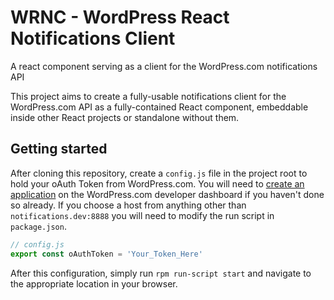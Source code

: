 # WRNC - WordPress React Notifications Client
A react component serving as a client for the WordPress.com notifications API

This project aims to create a fully-usable notifications client for the WordPress.com API as a fully-contained React component, embeddable inside other React projects or standalone without them.

## Getting started

After cloning this repository, create a `config.js` file in the project root to hold your oAuth Token from WordPress.com. You will need to [create an application](https://developer.wordpress.com/apps/) on the WordPress.com developer dashboard if you haven't done so already. If you choose a host from anything other than `notifications.dev:8888` you will need to modify the run script in `package.json`.

```js
// config.js
export const oAuthToken = 'Your_Token_Here'
```

After this configuration, simply run `rpm run-script start` and navigate to the appropriate location in your browser.
